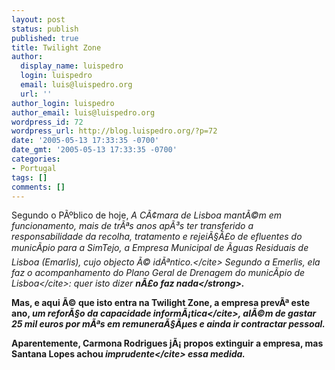 ```yaml
---
layout: post
status: publish
published: true
title: Twilight Zone
author:
  display_name: luispedro
  login: luispedro
  email: luis@luispedro.org
  url: ''
author_login: luispedro
author_email: luis@luispedro.org
wordpress_id: 72
wordpress_url: http://blog.luispedro.org/?p=72
date: '2005-05-13 17:33:35 -0700'
date_gmt: '2005-05-13 17:33:35 -0700'
categories:
- Portugal
tags: []
comments: []
---
```

<p>Segundo o P&Atilde;&ordm;blico de hoje, <cite>A C&Atilde;&cent;mara de Lisboa mant&Atilde;&copy;m em funcionamento, mais de tr&Atilde;&ordf;s anos ap&Atilde;&sup3;s ter transferido a responsabilidade da recolha, tratamento e rejei&Atilde;&sect;&Atilde;&pound;o de efluentes do munic&Atilde;&shy;pio para a SimTejo, a Empresa Municipal de &Atilde;guas Residuais de Lisboa (Emarlis), cujo objecto &Atilde;&copy; id&Atilde;&ordf;ntico.<&#47;cite> Segundo a Emerlis, ela faz <cite>o acompanhamento do Plano Geral de Drenagem do munic&Atilde;&shy;pio de Lisboa<&#47;cite>: quer isto dizer <strong>n&Atilde;&pound;o faz nada<&#47;strong>.</p>
<p>Mas, e aqui &Atilde;&copy; que isto entra na Twilight Zone, a empresa prev&Atilde;&ordf; este ano, <cite>um refor&Atilde;&sect;o da capacidade inform&Atilde;&iexcl;tica<&#47;cite>, al&Atilde;&copy;m de gastar 25 mil euros por m&Atilde;&ordf;s em remunera&Atilde;&sect;&Atilde;&micro;es e ainda ir contractar pessoal.</p>
<p>Aparentemente, Carmona Rodrigues j&Atilde;&iexcl; propos extinguir a empresa, mas Santana Lopes achou <cite>imprudente<&#47;cite> essa medida.</p>

